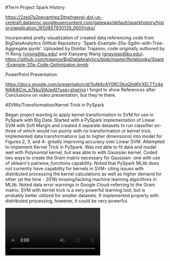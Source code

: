 #Term Project
Spark History:

https://2zed7a2pevamhpz3itnphgexgi-dot-us-central1.dataproc.googleusercontent.com/gateway/default/sparkhistory/history/application_1650857930129_0001/jobs/

Incorporated pretty visualization of created data referencing code from BigDataAnalytics GitHub Repository:  'Spark-Example-20a-Sgdm-with-Tree-Aggregate.ipynb'. Uploaded by Dimitar Trajanov, code originally authored by Yi Rong (yirong@bu.edu) and Xiaoyang Wang (gnayoiax@bu.edu). 
https://github.com/trajanov/BigDataAnalytics/blob/master/Notebooks/Spark-Example-20a-Code-Optimizaton.ipynb

PowerPoint Presentation:

https://docs.google.com/presentation/d/1loM4cAY0RC0ksQhd6VXELTTz4gN4i84iCm_e7kkuSlA/edit?usp=sharing
I forgot to show References after Conclusions on video presentation, but they're there.

#SVMs/Transformation/Kernel Trick in PySpark

Began project wanting to apply kernel transformation to SVM for use in PySpark with Big Data. Started with a PySpark implementation of Linear SVM with Soft Margin and created 4 separate datasets to run classifier on- three of which would run poorly with no transformation or kernel trick.
Implemented data transformations (up to higher dimensions) into model for Figures 2, 3, and 4- greatly improving accuracy over Linear SVM. Attempted to implement Kernel Trick in PySpark.
Was not able to fit data and model well with Polynomial kernel, but was able to with Gaussian kernel. Coded two ways to create the Gram matrix necessary  for Gaussian- one with use of sklearn's pairwise_functions capability.
Noted that PySpark MLlib does not currently have capability for kernels in SVM- citing issues with distributed processing the kernel calculations as well as higher demand for other (at the time - 2019) missing/lacking machine learning algorithms in MLlib.
Noted data error warnings in Google Cloud-referring to the Gram matrix. SVM with kernel trick is a very powerful learning tool, but is probably better utilized for smaller datasets. If implemented properly with distributed processing, however, it could be very powerful.

<video src="https://drive.google.com/file/d/1VPZ7ecEL4ioOFul2NJqVitNrp3vb0m9g/view?usp=sharing"></video> 
